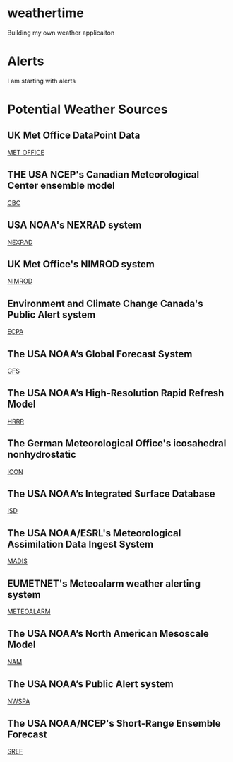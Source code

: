 # weathertime

Building my own weather applicaiton

# Alerts
I am starting with alerts

# Potential Weather Sources

## UK Met Office DataPoint Data
[MET OFFICE](https://www.metoffice.gov.uk/services/data/datapoint)

## THE USA NCEP's Canadian Meteorological Center ensemble model
[CBC](https://nomads.ncep.noaa.gov/txt_descriptions/CMCENS_doc.shtml)

## USA NOAA's NEXRAD system
[NEXRAD](https://www.ncdc.noaa.gov/data-access/radar-data/nexrad)

## UK Met Office's NIMROD system
[NIMROD](https://www.metoffice.gov.uk/services/data/business-data)

## Environment and Climate Change Canada's Public Alert system
[ECPA](https://weather.gc.ca/warnings/index_e.html)

##  The USA NOAA’s Global Forecast System
[GFS](https://www.emc.ncep.noaa.gov/emc/pages/numerical_forecast_systems/gfs.php)

## The USA NOAA’s High-Resolution Rapid Refresh Model
[HRRR](https://rapidrefresh.noaa.gov/hrrr/)

## The German Meteorological Office's icosahedral nonhydrostatic
[ICON](https://www.dwd.de/EN/research/weatherforecasting/num_modelling/01_num_weather_prediction_modells/icon_description.html)

## The USA NOAA’s Integrated Surface Database
[ISD](https://www.ncdc.noaa.gov/isd)

##  The USA NOAA/ESRL's Meteorological Assimilation Data Ingest System
[MADIS](https://madis.noaa.gov/)

## EUMETNET's Meteoalarm weather alerting system
[METEOALARM](https://meteoalarm.eu/)

## The USA NOAA’s North American Mesoscale Model
[NAM](https://www.nco.ncep.noaa.gov/pmb/products/nam/)

## The USA NOAA’s Public Alert system
[NWSPA](https://alerts.weather.gov/)

## The USA NOAA/NCEP's Short-Range Ensemble Forecast
[SREF](https://www.emc.ncep.noaa.gov/mmb/SREF/SREF.html)
